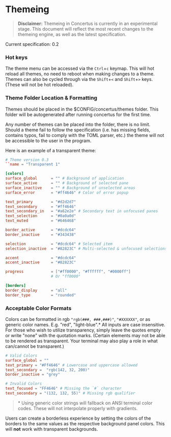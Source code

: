 # Themeing

> **Disclaimer:** Themeing in Concertus is currently in an experimental stage. This document will reflect the most recent changes to the themeing engine, as well as the latest specification.

Current specification: 0.2 

### Hot keys

The theme menu can be accessed via the `Ctrl`+`c` keymap. This will hot
reload all themes, no need to reboot when making changes to a theme. Themes can
also be cycled through via the `Shift`+`<` and `Shift`+`>` keys. (These will
not be hot reloaded).

### Theme Folder Location & Formatting

Themes should be placed in the $CONFIG/concertus/themes folder. This folder
will be autogenerated after running concertus for the first time. 

Any number of themes can be placed into the folder, there is no limit. Should a
theme fail to follow the specification (i.e. has missing fields, contains
typos, fail to comply with the TOML parser, etc.) the theme will not be
accessible to the user in the program.

Here is an example of a transparent theme:

```Toml 
# Theme version 0.3
``name = "Transparent 1"

[colors]
surface_global      = "" # Background of application
surface_active      = "" # Background of selected pane
surface_inactive    = "" # Background of unselected areas
surface_error       = "#ff4646" # Color of error popup

text_primary        = "#d2d2d7"
text_secondary      = "#ff4646"
text_secondary_in   = "#a62e2e" # Secondary text in unfocused panes
text_selection      = "#0a0a0d"
text_muted          = "#646468"

border_active       = "#dcdc64"
border_inactive     = "#343438"

selection           = "#dcdc64" # Selected item
selection_inactive  = "#82823C" # Multi-selected & unfocused selections

accent              = "#dcdc64" 
accent_inactive     = "#82823C"

progress            = ["#ff0000", "#ffffff", "#0000ff"] 
                    # Or "ff0000"

[borders]
border_display      = "all"
border_type         = "rounded"
```

### Acceptable Color Formats

Colors can be formatted in rgb `"rgb(###, ###,###)"`, `"#XXXXXX"`, or as
generic color names. E.g. "red", "light-blue".* All inputs are case insensitive.
For those who wish to utilize transparency, simply leave the quotes empty or
write "none" with the quotation marks. (Certain elements may not be able to be
rendered as transparent. Your terminal may also play a role in what can/cannot
be transparent.)

```TOML
# Valid Colors
surface_global = ""
text_primary = "#Ff4646" # Lowercase and uppercase allowed
text_secondary =  "rgb(142, 32, 200)"
border_inactive = "grey"

# Invalid Colors
text_focused = "FF4646" # Missing the `#` character
text_secondary = "(132, 132, 55)" # Missing rgb qualifier
```

> \* Using generic color strings will fallback on ANSI terminal color
> codes. These will not interpolate properly with gradients. 

Users can create a borderless experience by setting the colors of the borders
to the same values as the respective background panel colors. This will **not**
work with transparent backgrounds. 

